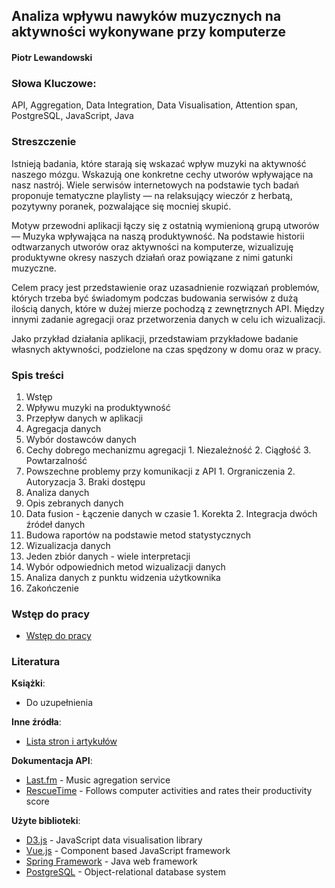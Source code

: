 ## Analiza wpływu nawyków muzycznych na aktywności wykonywane przy komputerze

#### Piotr Lewandowski

### Słowa Kluczowe:
API, Aggregation, Data Integration, Data Visualisation, Attention span, PostgreSQL, JavaScript, Java

### Streszczenie
Istnieją badania, które starają się wskazać wpływ muzyki na aktywność naszego mózgu. Wskazują one konkretne cechy utworów wpływające na nasz nastrój. Wiele serwisów internetowych na podstawie tych badań proponuje tematyczne playlisty — na relaksujący wieczór z herbatą, pozytywny poranek, pozwalające się mocniej skupić.

Motyw przewodni aplikacji łączy się z ostatnią wymienioną grupą utworów — Muzyka wpływająca na naszą produktywność. Na podstawie historii odtwarzanych utworów oraz aktywności na komputerze, wizualizuję produktywne okresy naszych działań oraz powiązane z nimi gatunki muzyczne.

Celem pracy jest przedstawienie oraz uzasadnienie rozwiązań problemów, których trzeba być świadomym podczas budowania serwisów z dużą ilością danych, które w dużej mierze pochodzą z zewnętrznych API. Między innymi zadanie agregacji oraz przetworzenia danych w celu ich wizualizacji.

Jako przykład działania aplikacji, przedstawiam przykładowe badanie własnych aktywności, podzielone na czas spędzony w domu oraz w pracy.

### Spis treści
1. Wstęp
  1. Wpływu muzyki na produktywność
  2. Przepływ danych w aplikacji
2. Agregacja danych
  1. Wybór dostawców danych
  2. Cechy dobrego mechanizmu agregacji
    1. Niezależność
    2. Ciągłość
    3. Powtarzalność
  3. Powszechne problemy przy komunikacji z API
    1. Orgraniczenia
    2. Autoryzacja
    3. Braki dostępu    
3. Analiza danych
  1. Opis zebranych danych
  2. Data fusion - Łączenie danych w czasie
    1. Korekta
    2. Integracja dwóch źródeł danych
  2. Budowa raportów na podstawie metod statystycznych
4. Wizualizacja danych
  1. Jeden zbiór danych - wiele interpretacji
  2. Wybór odpowiednich metod wizualizacji danych
  3. Analiza danych z punktu widzenia użytkownika
5. Zakończenie

### Wstęp do pracy
- [Wstęp do pracy](docs/01_PREFACE.md)

### Literatura

**Książki**:
- Do uzupełnienia 

**Inne źródła**:
- [Lista stron i artykułów](./docs/00_RESOURCES.md)

**Dokumentacja API**:
- [Last.fm](http://www.last.fm/api) - Music agregation service
- [RescueTime](https://www.rescuetime.com/anapi/setup/documentation) - Follows computer activities and rates their productivity score

**Użyte biblioteki**:
- [D3.js](https://d3js.org/) - JavaScript data visualisation library
- [Vue.js](http://vuejs.org/) - Component based JavaScript framework
- [Spring Framework](http://docs.spring.io/spring/docs/current/spring-framework-reference/htmlsingle/) - Java web framework
- [PostgreSQL](https://www.postgresql.org/docs/) - Object-relational database system
